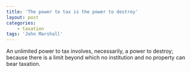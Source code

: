 ```yaml
---
title: 'The power to tax is the power to destroy'
layout: post
categories:
    - taxation
tags: 'John Marshall'
---
```


An unlimited power to tax involves, necessarily, a power to destroy; because there is a limit beyond which no institution and no property can bear taxation.